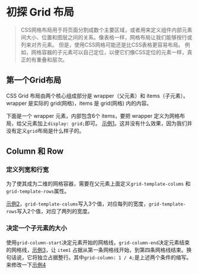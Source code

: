 # 初探 Grid 布局

> CSS网格布局用于将页面分割成数个主要区域，或者用来定义组件内部元素间大小、位置和图层之间的关系。像表格一样，网格布局让我们能够按行或列来对齐元素。 但是，使用CSS网格可能还是比CSS表格更容易布局。 例如，网格容器的子元素可以自己定位，以便它们像CSS定位的元素一样，真正的有重叠和层次。

## 第一个Grid布局

CSS Grid 布局由两个核心组成部分是 wrapper（父元素）和 items（子元素）。 wrapper 是实际的 grid(网格)，items 是 grid(网格) 内的内容。

下面是一个 wrapper 元素，内部包含6个 items，要把 wrapper 定义为网格布局，给父元素加上`display: grid;`即可。
[示例1](http://jsbin.com/yinuwar/edit?html,css,output)。这并没有什么效果，因为我们并没有定义`grid`布局是什么样子的。

## Column 和 Row

### 定义列宽和行宽

为了使其成为二维的网格容器，需要在父元素上面定义`grid-template-colums` 和 `grid-template-rows`属性。

[示例2](http://jsbin.com/yinuwar/edit?html,css,output)，`grid-template-colums`写入3个值，对应每列的宽度，`grid-template-rows`写入2个值，对应了两列的宽度。

### 决定一个子元素的大小

使用`grid-column-start`决定元素开始的网格线，`grid-column-end`决定元素结束的网格线，[示例3](http://jsbin.com/yinuwar/edit?html,css,output)，让 `item1` 占据从第一条网格线开始，到第四条网格线结束。换句话说，它将独立占据整行。其中`grid-column: 1 / 4;`是上述两个条件的缩写。来修改一下[示例4](http://jsbin.com/yinuwar/7/edit?html,css,output)